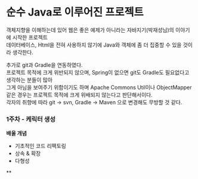 # 순수 Java로 이루어진 프로젝트
객체지향을 이해하는데 있어 웹은 좋은 예제가 아니라는 자바지기(박재성님)의 이야기에 시작한 프로젝트 <br/>
데이터베이스, Html을 전혀 사용하지 않기에 Java와 객체에 좀 더 집중할 수 있을 것이라 생각한다. <br/>

추가로 git과 Gradle을 연동하였다. <br/>
프로젝트 목적에 크게 위반되지 않으며, Spring이 없으면 git도 Gradle도 필요없다고 생각하는 분들이 많아 <br/>
그게 아님을 보여주기 위함이기도 하며 Apache Commons Util이나 ObjectMapper 같은 경우는 프로젝트 목적에 크게 위배되지 않는다고 판단해서이다. <br/>
각자의 취향에 따라 git -> svn, Gradle -> Maven 으로 변경해도 무방할 것 같다.

### 1주차 - 케릭터 생성
**배울 개념** <br/>

* 기초적인 코드 리팩토링
* 상속 & 확장
* 다형성

**